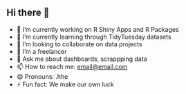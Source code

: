 ## Hi there 👋

- 🔭 I’m currently working on R Shiny Apps and R Packages
- 🌱 I’m currently learning through TidyTuesday datasets 
- 👯 I’m looking to collaborate on data projects
- 🤔 I’m a freelancer
- 💬 Ask me about dashboards, scrappping data
- 📫 How to reach me: email@email.com
- 😄 Pronouns: .hhe
- ⚡ Fun fact: We make our own luck

